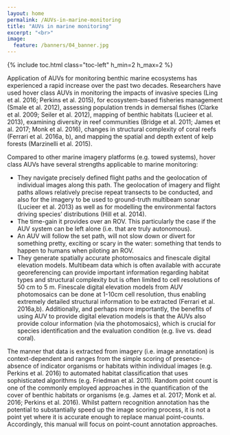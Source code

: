 ```yaml
---
layout: home
permalink: /AUVs-in-marine-monitoring
title: "AUVs in marine monitoring"
excerpt: "<br>"
image:
  feature: /banners/04_banner.jpg
---
```

{% include toc.html class="toc-left" h_min=2 h_max=2 %}

Application of AUVs for monitoring benthic marine ecosystems has experienced a rapid increase over the past two decades. Researchers have used hover class AUVs in monitoring the impacts of invasive species (Ling et al. 2016; Perkins et al. 2015), for ecosystem-based fisheries management (Smale et al. 2012), assessing population trends in demersal fishes (Clarke et al. 2009; Seiler et al. 2012), mapping of benthic habitats (Lucieer et al. 2013), examining diversity in reef communities (Bridge et al. 2011; James et al. 2017; Monk et al. 2016), changes in structural complexity of coral reefs (Ferrari et al. 2016a, b), and mapping the spatial and depth extent of kelp forests (Marzinelli et al. 2015).

Compared to other marine imagery platforms (e.g. towed systems), hover class AUVs have several strengths applicable to marine monitoring: 



*   They navigate precisely defined flight paths and the geolocation of individual images along this path. The geolocation of imagery and flight paths allows relatively precise repeat transects to be conducted, and also for the imagery to be used to ground-truth multibeam sonar (Lucieer et al. 2013) as well as for modelling the environmental factors driving species’ distributions (Hill et al. 2014).  
*   The time-gain it provides over an ROV. This particularly the case if the AUV system can be left alone (i.e. that are truly autonomous).
*   An AUV will follow the set path, will not slow down or divert for something pretty, exciting or scary in the water: something that tends to happen to humans when piloting an ROV.
*   They generate spatially accurate photomosaics and finescale digital elevation models. Multibeam data which is often available with accurate georeferencing can provide important information regarding habitat types and structural complexity but is often limited to cell resolutions of 50 cm to 5 m. Finescale digital elevation models from AUV photomosaics can be done at 1-10cm cell resolution, thus enabling extremely detailed structural information to be extracted (Ferrari et al. 2016a,b). Additionally, and perhaps more importantly, the benefits of using AUV to provide digital elevation models is that the AUVs also provide colour information (via the photomosaics), which is crucial for species identification and the evaluation condition (e.g. live vs. dead coral).

The manner that data is extracted from imagery (i.e. image annotation) is context-dependent and ranges from the simple scoring of presence-absence of indicator organisms or habitats within individual images (e.g. Perkins et al. 2016) to automated habitat classification that uses sophisticated algorithms (e.g. Friedman et al. 2011). Random point count is one of the commonly employed approaches in the quantification of the cover of benthic habitats or organisms (e.g. James et al. 2017; Monk et al. 2016; Perkins et al. 2016). Whilst pattern recognition annotation has the potential to substantially speed up the image scoring process, it is not a point yet where it is accurate enough to replace manual point-counts. Accordingly, this manual will focus on point-count annotation approaches.